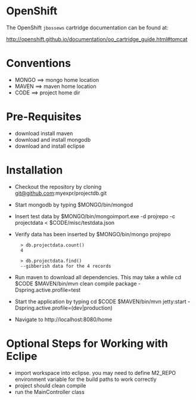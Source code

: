 OpenShift
==================
The OpenShift `jbossews` cartridge documentation can be found at:

http://openshift.github.io/documentation/oo_cartridge_guide.html#tomcat

# Conventions
* MONGO ==> mongo home location
* MAVEN ==> maven home location 
* CODE  ==> project home dir

# Pre-Requisites
* download install maven
* download and install mongodb
* download and install eclipse

# Installation
* Checkout the repository by cloning git@github.com:myexpr/projectdb.git

* Start mongodb by typing 
        $MONGO/bin/mongod

* Insert test data by 
        $MONGO/bin/mongoimport.exe -d projrepo -c projectdata < $CODE/misc/testdata.json

* Verify data has been inserted by
        $MONGO/bin/mongo projrepo

        > db.projectdata.count()
        4

        > db.projectdata.find() 
        --gibberish data for the 4 records

* Run maven to download all dependencies. This may take a while 
        cd $CODE
        $MAVEN/bin/mvn clean compile package -Dspring.active.profile=test
        
* Start the application by typing
        cd $CODE
        $MAVEN/bin/mvn jetty:start -Dspring.active.profile=(dev|production)

* Navigate to http://localhost:8080/home

# Optional Steps for Working with Eclipe
* import workspace into eclipse. you may need to define M2_REPO environment variable for the build paths to work correctly
* project should clean compile 
* run the MainController class

